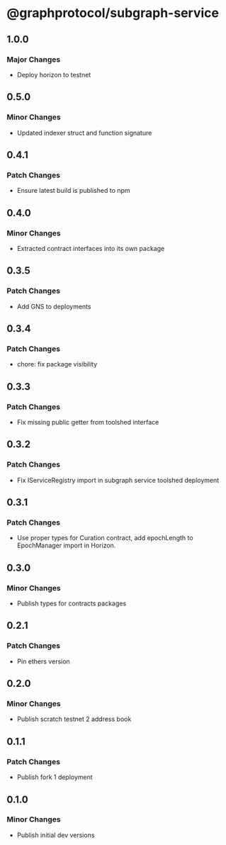 # @graphprotocol/subgraph-service

## 1.0.0

### Major Changes

- Deploy horizon to testnet

## 0.5.0

### Minor Changes

- Updated indexer struct and function signature

## 0.4.1

### Patch Changes

- Ensure latest build is published to npm

## 0.4.0

### Minor Changes

- Extracted contract interfaces into its own package

## 0.3.5

### Patch Changes

- Add GNS to deployments

## 0.3.4

### Patch Changes

- chore: fix package visibility

## 0.3.3

### Patch Changes

- Fix missing public getter from toolshed interface

## 0.3.2

### Patch Changes

- Fix IServiceRegistry import in subgraph service toolshed deployment

## 0.3.1

### Patch Changes

- Use proper types for Curation contract, add epochLength to EpochManager import in Horizon.

## 0.3.0

### Minor Changes

- Publish types for contracts packages

## 0.2.1

### Patch Changes

- Pin ethers version

## 0.2.0

### Minor Changes

- Publish scratch testnet 2 address book

## 0.1.1

### Patch Changes

- Publish fork 1 deployment

## 0.1.0

### Minor Changes

- Publish initial dev versions
